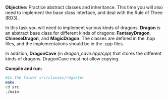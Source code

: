 **Objective:** Practice abstract classes and inheritance. This time
  you will also need to implement the base class interface, and deal
  with the Rule of Three (RO3).

In this task you will need to implement various kinds of
dragons. **Dragon** is an abstract base class for different kinds of
dragons:  **FantasyDragon**, **ChineseDragon**, and **MagicDragon**. The
classes are defined in the .hpp files,
and the implementations should be in the .cpp files.

In addition, **DragonCave** (in
*dragon_cave.hpp/cpp*) that stores the different kinds of dragons. DragonCave 
must not allow copying.


**Compile and run:**
```bash
#In the folder src/classes/register
make
cd src
./main
```